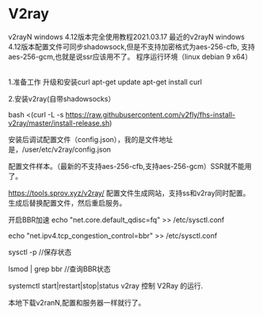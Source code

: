 # V2ray
v2rayN windows 4.12版本完全使用教程2021.03.17
最近的v2rayN windows 4.12版本配置文件可同步shadowsock,但是不支持加密格式为aes-256-cfb, 支持 aes-256-gcm,也就是说ssr应该用不了。
程序运行环境（linux debian 9 x64）

<br/>1.准备工作 升级和安装curl 
apt-get update
apt-get install curl

2.安装v2ray(自带shadowsocks）

bash <(curl -L -s https://raw.githubusercontent.com/v2fly/fhs-install-v2ray/master/install-release.sh)

安装后调试配置文件（config.json），我的是文件地址是，/user/etc/v2ray/config.json

配置文件样本。（最新的不支持aes-256-cfb,支持aes-256-gcm）SSR就不能用了。

https://tools.sprov.xyz/v2ray/ 配置文件生成网站，支持ss和v2ray同时配置。
生成后替换配置文件，然后重启服务。

开启BBR加速
echo "net.core.default_qdisc=fq" >> /etc/sysctl.conf

echo "net.ipv4.tcp_congestion_control=bbr" >> /etc/sysctl.conf

sysctl -p //保存状态

lsmod | grep bbr //查询BBR状态


systemctl start|restart|stop|status v2ray 控制 V2Ray 的运行.

本地下载v2ranN,配置和服务器一样就行了。
